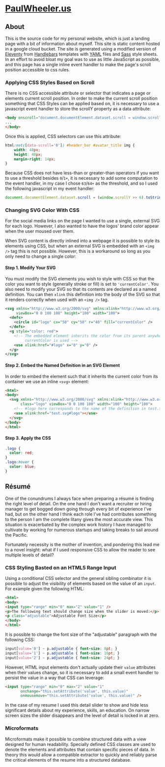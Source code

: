 <html lang="en">
<head>
<meta charset="utf-8" />
</head>
<body>

# [PaulWheeler.us](http://www.paulwheeler.us/)

## About

This is the source code for my personal website, which is just a landing page with a bit of information about myself. This site is static content hosted in a google cloud bucket. The site is generated using a modified version of [Eleventy](https://github.com/sflanker/eleventy) from [Handlebars](https://handlebarsjs.com/) templates with [YAML](https://yaml.org/) files and [Sass](https://sass-lang.com/) style sheets. In an effort to avoid bloat my goal was to use as little JavaScript as possible, and this page has a single inline event handler to make the page's scroll position accessible to css rules.

### Applying CSS Styles Based on Scroll

There is no CSS accessible attribute or selector that indicates a page or elements current scroll position. In order to make the current scroll position something that CSS Styles can be applied based on, it is necessary to use a javascript event handler to store the scrollY property as a data attribute:

```html
<body onscroll="document.documentElement.dataset.scroll = window.scrollY.toString()">
...
</body>
```

Once this is applied, CSS selectors can use this attribute:

```css
html:not([data-scroll='0']) #header_bar #avatar_title img {
    width: 48px;
    height: 48px;
    margin-right: 14px;
}
```

Because CSS does not have less-than or greater-than operators if you want to use a threshold besides `0`/`1+`, it is necessary to add some computation to the event handler, in my case I chose `63`/`64+` as the threshold, and so I used the following javascript in my event handler:

```javascript
document.documentElement.dataset.scroll = (window.scrollY >> 6).toString()
```

### Changing SVG Color With CSS

For the social media links on the page I wanted to use a single, external SVG for each logo. However, I also wanted to have the logos' brand color appear when the user moused over them.

When SVG content is directly inlined into a webpage it is possible to style its elements using CSS, but  when an external SVG is embedded with an `<img />` tag this is not possible. However, this is a workaround so long as you only need to change a single color:

#### Step 1. Modify Your SVG

You must modify the SVG elements you wish to style with CSS so that the color you want to style (generally stroke or fill) is set to `'currentColor'`. You also need to modify your SVG so that its contents are declared as a named definition. You can then `xlink` this definition into the body of the SVG so that it renders correctly when used with an `<img />` tag.

```svg
<svg xmlns="http://www.w3.org/2000/svg" xmlns:xlink="http://www.w3.org/1999/xlink"
     viewBox="0 0 100 100" height="100" width="100">
  <defs>
    <circle id="logo" cx="50" cy="50" r="40" fill="currentColor" />
  </defs>
  <g style="color: red">
    <!-- The embedded element inherits the color from its parent anywhere
         currentColor is used -->
    <use xlink:href="#logo" x="0" y="0" />
  </g>
</svg>
```

#### Step 2. Embed the Named Definition in an SVG Element

In order to embed the element such that it inherits the current color from its container we use an inline `<svg>` element:

```html
<html>
<body>
  <svg xmlns="http://www.w3.org/2000/svg" xmlns:xlink="http://www.w3.org/1999/xlink"
       class="logo" viewBox="0 0 100 100" width="100" height="100">
    <!-- #logo here corresponds to the name of the definition in test.svg -->
    <use xlink:href="test.svg#logo"></use>
  </svg> 
</body>
</html>
```

#### Step 3. Apply the CSS

```css
.logo {
  color: red;
}
.logo:hover {
  color: blue;
}
```

## Résumé

One of the conundrums I always face when preparing a résumé is finding the right level of detail. On the one hand I don't want a recruiter or hiring manager to get bogged down going through every bit of experience I've had, but on the other hand I think each role I've had contributes something to the person I am the complete litany gives the most accurate view. This situation is exacerbated by the complex work history I have managed to cultivate by working for numerous startups and taking breaks to sail around the Pacific.

Fortunately necessity is the mother of invention, and pondering this lead me to a novel insight: what if I used responsive CSS to allow the reader to see multiple levels of detail?

### CSS Styling Basted on an HTML5 Range Input

Using a conditional CSS selector and the general sibling combinator it is possible to adjust the visibility of elements based on the value of an `input`. For example given the following HTML:

```html
<html>
<body>
<input type="range" min="0" max="2" value="1" />
<p>The following text should change size when the slider is moved:</p>
<p class="adjustable">Adjustable Font Size</p>
</body>
</html>
```

It is possible to change the font size of the "adjustable" paragraph with the following CSS:

```css
input[value='0'] ~ p.adjustable { font-size: 8pt; }
input[value='1'] ~ p.adjustable { font-size: 16pt; }
input[value='2'] ~ p.adjustable { font-size: 24pt; }
```

However, HTML input elements don't actually update their `value` attributes when their values change, so it is necessary to add a small event handler to persist the value in a way that CSS can leverage:

```html
<input type="range" min="0" max="2" value="1"
       onchange="this.setAttribute('value', this.value)"
       onmousemove="this.setAttribute('value', this.value)" />
```

In the case of my resume I used this detail slider to show and hide less significant details about my experience, skills, an education. On narrow screen sizes the slider disappears and the level of detail is locked in at zero.

### Microformats

Microformats make it possible to combine structured data with a view designed for human readability. Specially defined CSS classes are used to denote the elements and attributes that contain specific pieces of data. In theory this would allow a compatible extractor to quickly and reliably parse the critical elements of the resume into a structured database.

</body>
</html>
